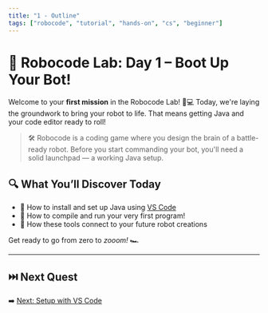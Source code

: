```yaml
---
title: "1 - Outline"
tags: ["robocode", "tutorial", "hands-on", "cs", "beginner"]
---
```


# 🚀 Robocode Lab: Day 1 – Boot Up Your Bot!

Welcome to your **first mission** in the Robocode Lab! 🧠💻 Today, we're laying the groundwork to bring your robot to life. That means getting Java and your code editor ready to roll!

> 🛠️ Robocode is a coding game where you design the brain of a battle-ready robot. Before you start commanding your bot, you'll need a solid launchpad — a working Java setup.

## 🔍 What You’ll Discover Today

* 🧰 How to install and set up Java using [VS Code](/robocode/Day-1/01_setup_vscode)
* 🏃 How to compile and run your very first program!
* 🧠 How these tools connect to your future robot creations

Get ready to go from zero to *zooom!* 🏎️

---

## ⏭️ Next Quest

➡️ [Next: Setup with VS Code](/robocode/Day-1/01_setup_vscode)
